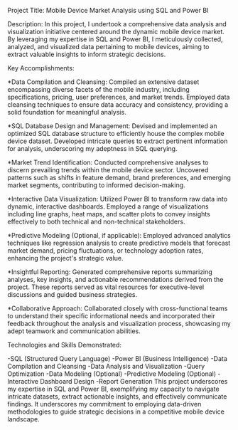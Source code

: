Project Title: Mobile Device Market Analysis using SQL and Power BI

Description:
In this project, I undertook a comprehensive data analysis and visualization initiative centered around the dynamic mobile device market. By leveraging my expertise in SQL and Power BI, I meticulously collected, analyzed, and visualized data pertaining to mobile devices, aiming to extract valuable insights to inform strategic decisions.

Key Accomplishments:

*Data Compilation and Cleansing: Compiled an extensive dataset encompassing diverse facets of the mobile industry, including specifications, pricing, user preferences, and market trends. Employed data cleansing techniques to ensure data accuracy and consistency, providing a solid foundation for meaningful analysis.

*SQL Database Design and Management: Devised and implemented an optimized SQL database structure to efficiently house the complex mobile device dataset. Developed intricate queries to extract pertinent information for analysis, underscoring my adeptness in SQL querying.

*Market Trend Identification: Conducted comprehensive analyses to discern prevailing trends within the mobile device sector. Uncovered patterns such as shifts in feature demand, brand preferences, and emerging market segments, contributing to informed decision-making.

*Interactive Data Visualization: Utilized Power BI to transform raw data into dynamic, interactive dashboards. Employed a range of visualizations including line graphs, heat maps, and scatter plots to convey insights effectively to both technical and non-technical stakeholders.

*Predictive Modeling (Optional, if applicable): Employed advanced analytics techniques like regression analysis to create predictive models that forecast market demand, pricing fluctuations, or technology adoption rates, enhancing the project's strategic value.

*Insightful Reporting: Generated comprehensive reports summarizing analyses, key insights, and actionable recommendations derived from the project. These reports served as vital resources for executive-level discussions and guided business strategies.

*Collaborative Approach: Collaborated closely with cross-functional teams to understand their specific informational needs and incorporated their feedback throughout the analysis and visualization process, showcasing my adept teamwork and communication abilities.

Technologies and Skills Demonstrated:

-SQL (Structured Query Language)
-Power BI (Business Intelligence)
-Data Compilation and Cleansing
-Data Analysis and Visualization
-Query Optimization
-Data Modeling (Optional)
-Predictive Modeling (Optional)
-Interactive Dashboard Design
-Report Generation
This project underscores my expertise in SQL and Power BI, exemplifying my capacity to navigate intricate datasets, extract actionable insights, and effectively communicate findings. It underscores my commitment to employing data-driven methodologies to guide strategic decisions in a competitive mobile device landscape.
